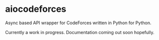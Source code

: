 # aiocodeforces

Async based API wrapper for CodeForces written in Python for Python.

Currently a work in progress. Documentation coming out soon hopefully.
